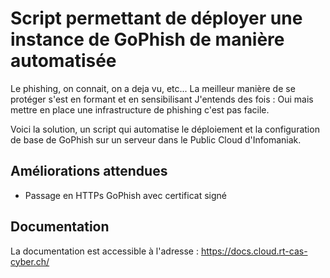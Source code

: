 # Script permettant de déployer une instance de GoPhish de manière automatisée

Le phishing, on connait, on a deja vu, etc...
La meilleur manière de se protéger s'est en formant et en sensibilisant
J'entends des fois : Oui mais mettre en place une infrastructure de phishing c'est pas facile.

Voici la solution, un script qui automatise le déploiement et la configuration de base de GoPhish sur un serveur dans le Public Cloud d'Infomaniak.

## Améliorations attendues

- Passage en HTTPs GoPhish avec certificat signé

## Documentation

La documentation est accessible à l'adresse : https://docs.cloud.rt-cas-cyber.ch/